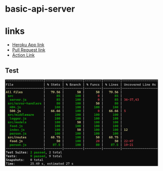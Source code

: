 # basic-api-server



# links
 * [Heroku App link](https://nedal-basic-api-server.herokuapp.com/)
 * [Pull Request link](https://github.com/NedalAlQaisi/basic-api-server/pull/4)
 * [Action Link](https://github.com/NedalAlQaisi/basic-api-server/actions)

 
## Test
![](./test.png)